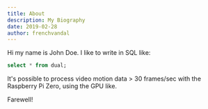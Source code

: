 ```yaml
---
title: About
description: My Biography
date: 2019-02-28
author: frenchvandal
---
```


Hi my name is John Doe.
I like to write in SQL like:

```sql
select * from dual;
```

It's possible to process video motion data > 30 frames/sec with the Raspberry Pi Zero, using the GPU like.

Farewell!
